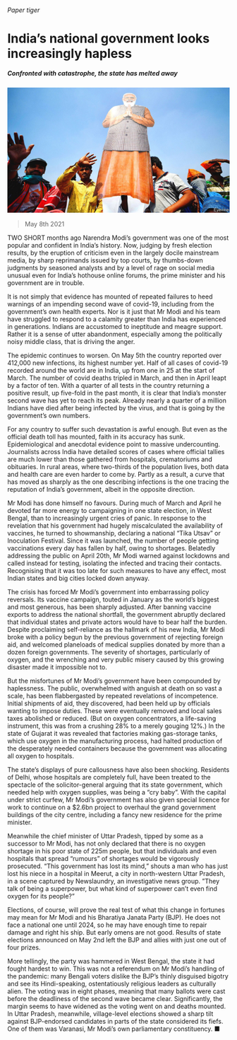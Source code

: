 ###### Paper tiger

# India’s national government looks increasingly hapless 

##### Confronted with catastrophe, the state has melted away 

![image](images/20210508_ASP005_0.jpg) 

> May 8th 2021 

TWO SHORT months ago Narendra Modi’s government was one of the most popular and confident in India’s history. Now, judging by fresh election results, by the eruption of criticism even in the largely docile mainstream media, by sharp reprimands issued by top courts, by thumbs-down judgments by seasoned analysts and by a level of rage on social media unusual even for India’s hothouse online forums, the prime minister and his government are in trouble.

It is not simply that evidence has mounted of repeated failures to heed warnings of an impending second wave of covid-19, including from the government’s own health experts. Nor is it just that Mr Modi and his team have struggled to respond to a calamity greater than India has experienced in generations. Indians are accustomed to ineptitude and meagre support. Rather it is a sense of utter abandonment, especially among the politically noisy middle class, that is driving the anger.


The epidemic continues to worsen. On May 5th the country reported over 412,000 new infections, its highest number yet. Half of all cases of covid-19 recorded around the world are in India, up from one in 25 at the start of March. The number of covid deaths tripled in March, and then in April leapt by a factor of ten. With a quarter of all tests in the country returning a positive result, up five-fold in the past month, it is clear that India’s monster second wave has yet to reach its peak. Already nearly a quarter of a million Indians have died after being infected by the virus, and that is going by the government’s own numbers.

For any country to suffer such devastation is awful enough. But even as the official death toll has mounted, faith in its accuracy has sunk. Epidemiological and anecdotal evidence point to massive undercounting. Journalists across India have detailed scores of cases where official tallies are much lower than those gathered from hospitals, crematoriums and obituaries. In rural areas, where two-thirds of the population lives, both data and health care are even harder to come by. Partly as a result, a curve that has moved as sharply as the one describing infections is the one tracing the reputation of India’s government, albeit in the opposite direction.

Mr Modi has done himself no favours. During much of March and April he devoted far more energy to campaigning in one state election, in West Bengal, than to increasingly urgent cries of panic. In response to the revelation that his government had hugely miscalculated the availability of vaccines, he turned to showmanship, declaring a national “Tika Utsav” or Inoculation Festival. Since it was launched, the number of people getting vaccinations every day has fallen by half, owing to shortages. Belatedly addressing the public on April 20th, Mr Modi warned against lockdowns and called instead for testing, isolating the infected and tracing their contacts. Recognising that it was too late for such measures to have any effect, most Indian states and big cities locked down anyway.

The crisis has forced Mr Modi’s government into embarrassing policy reversals. Its vaccine campaign, touted in January as the world’s biggest and most generous, has been sharply adjusted. After banning vaccine exports to address the national shortfall, the government abruptly declared that individual states and private actors would have to bear half the burden. Despite proclaiming self-reliance as the hallmark of his new India, Mr Modi broke with a policy begun by the previous government of rejecting foreign aid, and welcomed planeloads of medical supplies donated by more than a dozen foreign governments. The severity of shortages, particularly of oxygen, and the wrenching and very public misery caused by this growing disaster made it impossible not to.

But the misfortunes of Mr Modi’s government have been compounded by haplessness. The public, overwhelmed with anguish at death on so vast a scale, has been flabbergasted by repeated revelations of incompetence. Initial shipments of aid, they discovered, had been held up by officials wanting to impose duties. These were eventually removed and local sales taxes abolished or reduced. (But on oxygen concentrators, a life-saving instrument, this was from a crushing 28% to a merely gouging 12%.) In the state of Gujarat it was revealed that factories making gas-storage tanks, which use oxygen in the manufacturing process, had halted production of the desperately needed containers because the government was allocating all oxygen to hospitals.

The state’s displays of pure callousness have also been shocking. Residents of Delhi, whose hospitals are completely full, have been treated to the spectacle of the solicitor-general arguing that its state government, which needed help with oxygen supplies, was being a “cry baby”. With the capital under strict curfew, Mr Modi’s government has also given special licence for work to continue on a $2.6bn project to overhaul the grand government buildings of the city centre, including a fancy new residence for the prime minister.

Meanwhile the chief minister of Uttar Pradesh, tipped by some as a successor to Mr Modi, has not only declared that there is no oxygen shortage in his poor state of 225m people, but that individuals and even hospitals that spread “rumours” of shortages would be vigorously prosecuted. “This government has lost its mind,” shouts a man who has just lost his niece in a hospital in Meerut, a city in north-western Uttar Pradesh, in a scene captured by Newslaundry, an investigative news group. ”They talk of being a superpower, but what kind of superpower can’t even find oxygen for its people?”

Elections, of course, will prove the real test of what this change in fortunes may mean for Mr Modi and his Bharatiya Janata Party (BJP). He does not face a national one until 2024, so he may have enough time to repair damage and right his ship. But early omens are not good. Results of state elections announced on May 2nd left the BJP and allies with just one out of four prizes.

More tellingly, the party was hammered in West Bengal, the state it had fought hardest to win. This was not a referendum on Mr Modi’s handling of the pandemic: many Bengali voters dislike the BJP’s thinly disguised bigotry and see its Hindi-speaking, ostentatiously religious leaders as culturally alien. The voting was in eight phases, meaning that many ballots were cast before the deadliness of the second wave became clear. Significantly, the margin seems to have widened as the voting went on and deaths mounted. In Uttar Pradesh, meanwhile, village-level elections showed a sharp tilt against BJP-endorsed candidates in parts of the state considered its fiefs. One of them was Varanasi, Mr Modi’s own parliamentary constituency. ■

